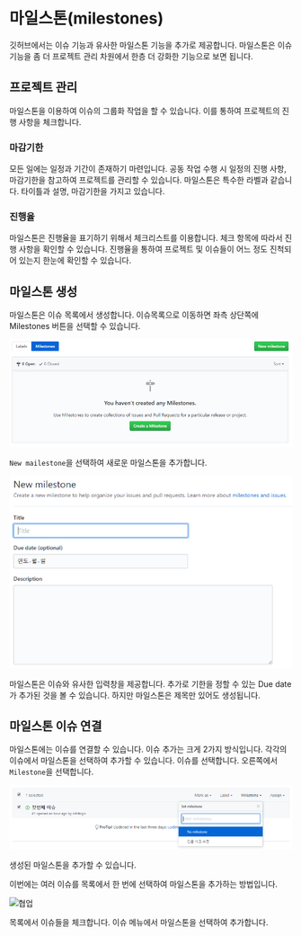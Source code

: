 # 마일스톤(milestones)
깃허브에서는 이슈 기능과 유사한 마일스톤 기능을 추가로 제공합니다. 마일스톤은 이슈 기능을 좀 더 프로젝트 관리 차원에서 한층 더 강화한 기능으로 보면 됩니다.

## 프로젝트 관리
마일스톤을 이용하여 이슈의 그룹화 작업을 할 수 있습니다. 이를 통하여 프로젝트의 진행 사항을 체크합니다.

### 마감기한
모든 일에는 일정과 기간이 존재하기 마련입니다. 공동 작업 수행 시 일정의 진행 사항, 마감기한을 참고하여 프로젝트를 관리할 수 있습니다.
마일스톤은 특수한 라벨과 같습니다. 타이틀과 설명, 마감기한을 가지고 있습니다.

### 진행율
마일스톤은 진행율을 표기하기 위해서 체크리스트를 이용합니다. 체크 항목에 따라서 진행 사항을 확인할 수 있습니다.
진행율을 통하여 프로젝트 및 이슈들이 어느 정도 진척되어 있는지 한눈에 확인할 수 있습니다.

## 마일스톤 생성
마일스톤은 이슈 목록에서 생성합니다. 이슈목록으로 이동하면 좌측 상단쪽에 Milestones 버튼을 선택할 수 있습니다.

![협업](./img/milestones_01.png)  

`New mailestone`을 선택하여 새로운 마일스톤을 추가합니다.

![협업](./img/milestones_02.png)  

마일스톤은 이슈와 유사한 입력창을 제공합니다. 
추가로 기한을 정할 수 있는 Due date가 추가된 것을 볼 수 있습니다. 하지만 마일스톤은 제목만 있어도 생성됩니다.

## 마일스톤 이슈 연결
마일스톤에는 이슈를 연결할 수 있습니다. 이슈 추가는 크게 2가지 방식입니다. 
각각의 이슈에서 마일스톤을 선택하여 추가할 수 있습니다. 이슈를 선택합니다. 오른쪽에서 `Milestone`을 선택합니다.

![협업](./img/milestones_04.png)  

생성된 마일스톤을 추가할 수 있습니다.

이번에는 여러 이슈를 목록에서 한 번에 선택하여 마일스톤을 추가하는 방법입니다. 

![협업](./img/milestones_05.png)  

목록에서 이슈들을 체크합니다. 이슈 메뉴에서 마일스톤을 선택하여 추가합니다.